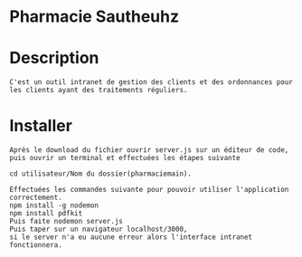 # Pharmacie Sautheuhz

# Description
    C'est un outil intranet de gestion des clients et des ordonnances pour les clients ayant des traitements réguliers.


# Installer
    Après le download du fichier ouvrir server.js sur un éditeur de code,
    puis ouvrir un terminal et effectuées les étapes suivante

    cd utilisateur/Nom du dossier(pharmaciemain).

    Effectuées les commandes suivante pour pouvoir utiliser l'application correctement.
    npm install -g nodemon
    npm install pdfkit
    Puis faite nodemon server.js
    Puis taper sur un navigateur localhost/3000,
    si le server n'a eu aucune erreur alors l'interface intranet fonctionnera.